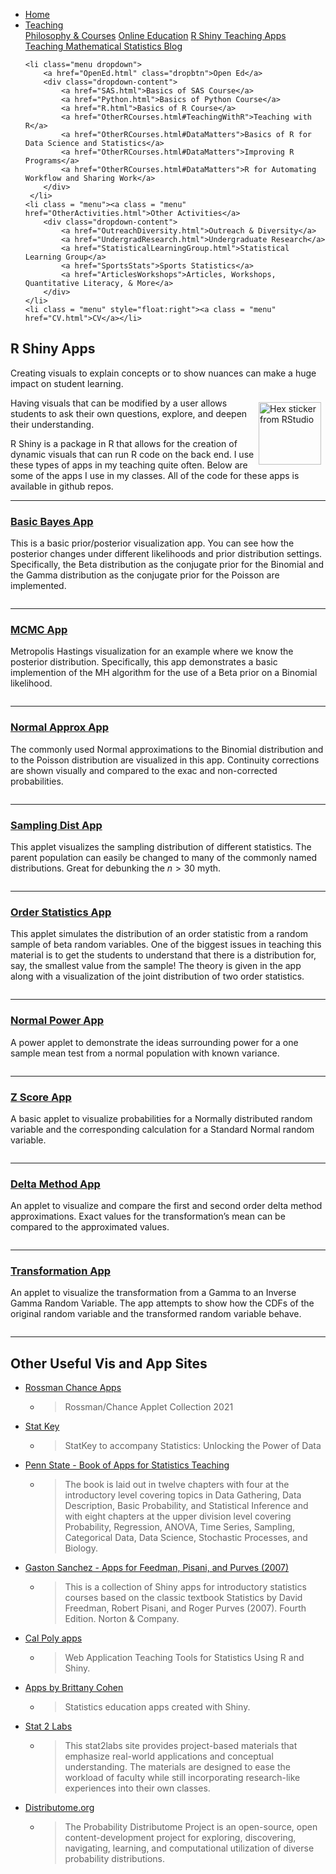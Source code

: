 
<head>
  <link rel="stylesheet" href="../css/styles.css">
</head>

<ul class = "menu">
    <li class = "menu"><a class = "menu" href="../index.html">Home</a></li>
    <li class="menu dropdown">
        <a href="Teaching.html" class="dropbtn">Teaching</a>
        <div class="dropdown-content">
            <a href="PhilosophyCourses.html">Philosophy & Courses</a>
            <a href="Online.html">Online Education</a>
            <a href="ShinyApps.html">R Shiny Teaching Apps</a>
            <a href="MathStat.html">Teaching Mathematical Statistics Blog</a>
        </div>
     </li>
    
    <li class="menu dropdown">
        <a href="OpenEd.html" class="dropbtn">Open Ed</a>
        <div class="dropdown-content">
            <a href="SAS.html">Basics of SAS Course</a>
            <a href="Python.html">Basics of Python Course</a>
            <a href="R.html">Basics of R Course</a>
            <a href="OtherRCourses.html#TeachingWithR">Teaching with R</a>
            <a href="OtherRCourses.html#DataMatters">Basics of R for Data Science and Statistics</a>
            <a href="OtherRCourses.html#DataMatters">Improving R Programs</a>
            <a href="OtherRCourses.html#DataMatters">R for Automating Workflow and Sharing Work</a>
        </div>
     </li>
    <li class = "menu"><a class = "menu" href="OtherActivities.html">Other Activities</a>
        <div class="dropdown-content">
            <a href="OutreachDiversity.html">Outreach & Diversity</a>
            <a href="UndergradResearch.html">Undergraduate Research</a>
            <a href="StatisticalLearningGroup.html">Statistical Learning Group</a>
            <a href="SportsStats">Sports Statistics</a>
            <a href="ArticlesWorkshops">Articles, Workshops, Quantitative Literacy, & More</a>
        </div>
    </li>
    <li class = "menu" style="float:right"><a class = "menu" href="CV.html">CV</a></li>
</ul>

<br style = "display: block; content: ''; margin-top: 10; ">


## R Shiny Apps

Creating visuals to explain concepts or to show nuances can make a huge
impact on student learning.

<div style="float: right;padding: 7px 7px 7px 7px;">

<img src = "../images/hex-shiny.png" alt = "Hex sticker from RStudio" width = "100">

</div>

Having visuals that can be modified by a user allows students to ask
their own questions, explore, and deepen their understanding.

R Shiny is a package in R that allows for the creation of dynamic
visuals that can run R code on the back end. I use these types of apps
in my teaching quite often. Below are some of the apps I use in my
classes. All of the code for these apps is available in github repos.

<hr class = "cool">

### <a href="https://shiny.stat.ncsu.edu/jbpost2/BasicBayes/" target = "_blank">Basic Bayes App</a>

This is a basic prior/posterior visualization app. You can see how the
posterior changes under different likelihoods and prior distribution
settings. Specifically, the Beta distribution as the conjugate prior for
the Binomial and the Gamma distribution as the conjugate prior for the
Poisson are implemented.

<a href="https://shiny.stat.ncsu.edu/jbpost2/BasicBayes/" target = "_blank"><img src="../images/Bayes.png" alt=""></a>

<hr class = "cool">

### <a href="https://shiny.stat.ncsu.edu/jbpost2/MCMC/" target = "_blank">MCMC App</a>

Metropolis Hastings visualization for an example where we know the
posterior distribution. Specifically, this app demonstrates a basic
implemention of the MH algorithm for the use of a Beta prior on a
Binomial likelihood.

<a href="https://shiny.stat.ncsu.edu/jbpost2/MCMC/" target = "_blank"><img   src="../images/MCMC.png" alt=""></a>

<hr class = "cool">

### <a href="https://shiny.stat.ncsu.edu/jbpost2/NormalApproximation/" target = "_blank">Normal Approx App</a>

The commonly used Normal approximations to the Binomial distribution and
to the Poisson distribution are visualized in this app. Continuity
corrections are shown visually and compared to the exac and
non-corrected probabilities.

<a href="https://shiny.stat.ncsu.edu/jbpost2/NormalApproximation/" target = "_blank"><img src="../images/NormApprox.png" alt=""></a>

<hr class = "cool">

### <a href="https://shiny.stat.ncsu.edu/jbpost2/SamplingDistribution/" target = "_blank">Sampling Dist App</a>

This applet visualizes the sampling distribution of different
statistics. The parent population can easily be changed to many of the
commonly named distributions. Great for debunking the *n* \> 30 myth.

<a href="https://shiny.stat.ncsu.edu/jbpost2/SamplingDistribution/" target = "_blank"><img src="../images/SamplingDist.png" alt=""></a>

<hr class = "cool">

### <a href="https://shiny.stat.ncsu.edu/jbpost2/OrderStatsDist/" target = "_blank">Order Statistics App</a>

This applet simulates the distribution of an order statistic from a
random sample of beta random variables. One of the biggest issues in
teaching this material is to get the students to understand that there
is a distribution for, say, the smallest value from the sample! The
theory is given in the app along with a visualization of the joint
distribution of two order statistics.

<a href="https://shiny.stat.ncsu.edu/jbpost2/OrderStatsDist/" target = "_blank"><img   src="../images/OrderStats.png" alt=""></a>

<hr class = "cool">

### <a href="https://shiny.stat.ncsu.edu/jbpost2/NormalPower/" target = "_blank">Normal Power App</a>

A power applet to demonstrate the ideas surrounding power for a one
sample mean test from a normal population with known variance.

<a href="https://shiny.stat.ncsu.edu/jbpost2/NormalPower/" target = "_blank"><img   src="../images/Power.png" alt=""></a>

<hr class = "cool">

### <a href="https://shiny.stat.ncsu.edu/jbpost2/ZScores/" target = "_blank">Z Score App</a>

A basic applet to visualize probabilities for a Normally distributed
random variable and the corresponding calculation for a Standard Normal
random variable.

<a href="https://shiny.stat.ncsu.edu/jbpost2/ZScores/" target = "_blank"><img   src="../images/ZScores.png" alt=""></a>

<hr class = "cool">

### <a href="https://shiny.stat.ncsu.edu/jbpost2/Delta/" target = "_blank">Delta Method App</a>

An applet to visualize and compare the first and second order delta
method approximations. Exact values for the transformation’s mean can be
compared to the approximated values.

<a href="https://shiny.stat.ncsu.edu/jbpost2/Delta/" target = "_blank"><img   src="../images/Delta.png" alt=""></a>

<hr class = "cool">

### <a href="https://shiny.stat.ncsu.edu/jbpost2/Transform/" target = "_blank">Transformation App</a>

An applet to visualize the transformation from a Gamma to an Inverse
Gamma Random Variable. The app attempts to show how the CDFs of the
original random variable and the transformed random variable behave.

<a href="https://shiny.stat.ncsu.edu/jbpost2/Transform/" target = "_blank"><img   src="../images/transform.png" alt=""></a>

<hr class = "cool">

## Other Useful <strong>Vis and App Sites</strong>

<ul>
<li>
<a href="https://www.rossmanchance.com/applets/index2021.html" target = "_blank">Rossman
Chance Apps</a>
</li>
<ul>
<li>
<blockquote cite="https://www.rossmanchance.com/applets/index2021.html">
Rossman/Chance Applet Collection 2021
</blockquote>
</li>
</ul>
<li>
<a href="http://www.lock5stat.com/statkey/index.html" target = "_blank">Stat
Key</a>
</li>
<ul>
<li>
<blockquote cite="http://www.lock5stat.com/statkey/index.html">
StatKey to accompany Statistics: Unlocking the Power of Data
</blockquote>
</li>
</ul>
<li>
<a href = "https://sites.psu.edu/shinyapps/" target = "_blank">Penn
State - Book of Apps for Statistics Teaching</a>
</li>
<ul>
<li>
<blockquote cite="https://sites.psu.edu/shinyapps/">
The book is laid out in twelve chapters with four at the introductory
level covering topics in Data Gathering, Data Description, Basic
Probability, and Statistical Inference and with eight chapters at the
upper division level covering Probability, Regression, ANOVA, Time
Series, Sampling, Categorical Data, Data Science, Stochastic Processes,
and Biology.
</blockquote>
</li>
</ul>
<li>
<a href = "https://github.com/gastonstat/shiny-introstats/" target = "_blank">Gaston
Sanchez - Apps for Feedman, Pisani, and Purves (2007)</a>
</li>
<ul>
<li>
<blockquote cite="https://github.com/gastonstat/shiny-introstats/">
This is a collection of Shiny apps for introductory statistics courses
based on the classic textbook Statistics by David Freedman, Robert
Pisani, and Roger Purves (2007). Fourth Edition. Norton & Company.
</blockquote>
</li>
</ul>
<li>
<a href = "http://www.statistics.calpoly.edu/shiny" target = "_blank">Cal
Poly apps</a>
</li>
<ul>
<li>
<blockquote cite="http://www.statistics.calpoly.edu/shiny">
Web Application Teaching Tools for Statistics Using R and Shiny.
</blockquote>
</li>
</ul>
<li>
<a href = "http://www2.stat.duke.edu/~mc301/shinyed/" target = "_blank">Apps
by Brittany Cohen</a>
</li>
<ul>
<li>
<blockquote cite="http://www2.stat.duke.edu/~mc301/shinyed/">
Statistics education apps created with Shiny.
</blockquote>
</li>
</ul>
<li>
<a href="http://web.grinnell.edu/individuals/kuipers/stat2labs/Labs.html" target = "_blank">Stat
2 Labs</a>
</li>
<ul>
<li>
<blockquote cite="http://web.grinnell.edu/individuals/kuipers/stat2labs/Labs.html">
This stat2labs site provides project-based materials that emphasize
real-world applications and conceptual understanding. The materials are
designed to ease the workload of faculty while still incorporating
research-like experiences into their own classes.
</blockquote>
</li>
</ul>
<li>
<a href="http://www.distributome.org/" target = "_blank">Distributome.org</a>
</li>
<ul>
<li>
<blockquote cite="http://www.distributome.org/">
The Probability Distributome Project is an open-source, open
content-development project for exploring, discovering, navigating,
learning, and computational utilization of diverse probability
distributions.
</blockquote>
</li>
</ul>
</ul>

